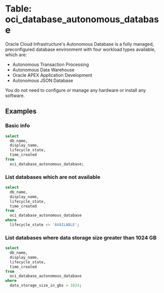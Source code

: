 # Table: oci_database_autonomous_database

Oracle Cloud Infrastructure's Autonomous Database is a fully managed, preconfigured database environment with four workload types available, which are:

- Autonomous Transaction Processing
- Autonomous Data Warehouse
- Oracle APEX Application Development
- Autonomous JSON Database

You do not need to configure or manage any hardware or install any software.

## Examples

### Basic info

```sql
select
  db_name,
  display_name,
  lifecycle_state,
  time_created
from
  oci_database_autonomous_database;
```

### List databases which are not available

```sql
select
  db_name,
  display_name,
  lifecycle_state,
  time_created
from
  oci_database_autonomous_database
where
  lifecycle_state <> 'AVAILABLE';
```

### List databases where data storage size greater than 1024 GB

```sql
select
  db_name,
  display_name,
  lifecycle_state,
  time_created
from
  oci_database_autonomous_database
where
  data_storage_size_in_gbs > 1024;
```
